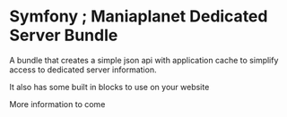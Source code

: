 # Symfony ; Maniaplanet Dedicated Server Bundle
A bundle that creates a simple json api with application cache to simplify access to dedicated server information. 

It also has some built in blocks to use on your website

More information to come
